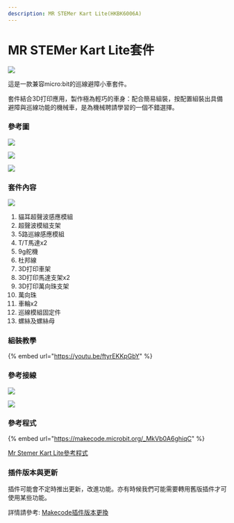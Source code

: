 ```yaml
---
description: MR STEMer Kart Lite(HKBK6006A)
---
```


# MR STEMer Kart Lite套件

![](https://kittenbothk.readthedocs.io/en/latest/\_images/16.jpg)

這是一款兼容micro:bit的巡線避障小車套件。

套件結合3D打印應用，製作極為輕巧的車身：配合簡易組裝，按配置組裝出具備避障與巡線功能的機械車，是為機械聘請學習的一個不錯選擇。

### 參考圖

![](https://kittenbothk.readthedocs.io/en/latest/\_images/51.jpg)

![](https://kittenbothk.readthedocs.io/en/latest/\_images/34.jpg)

![](https://kittenbothk.readthedocs.io/en/latest/\_images/43.jpg)

### 套件內容

![](https://kittenbothk.readthedocs.io/en/latest/\_images/22.png)

1. 貓耳超聲波感應模組
2. 超聲波模組支架
3. 5路巡線感應模組
4. T/T馬達x2
5. 9g舵機
6. 杜邦線
7. 3D打印車架
8. 3D打印馬達支架x2
9. 3D打印萬向珠支架
10. 萬向珠
11. 車輪x2
12. 巡線模組固定件
13. 螺絲及螺絲母

### 組裝教學

{% embed url="https://youtu.be/ftyrEKKpGbY" %}

### 參考接線

![](https://kittenbothk.readthedocs.io/en/latest/\_images/wire1.png)

![](https://kittenbothk.readthedocs.io/en/latest/\_images/wire2.png)

### 參考程式

{% embed url="https://makecode.microbit.org/_MkVb0A6ghiqC" %}

[Mr Stemer Kart Lite參考程式](https://makecode.microbit.org/\_MkVb0A6ghiqC)

### 插件版本與更新

插件可能會不定時推出更新，改進功能。亦有時候我們可能需要轉用舊版插件才可使用某些功能。

詳情請參考: [Makecode插件版本更換](../makecode/makecodeextupdate.md)
